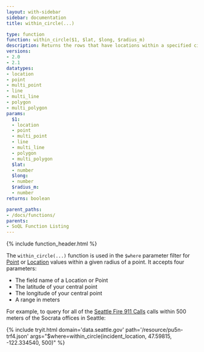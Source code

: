```yaml
---
layout: with-sidebar
sidebar: documentation
title: within_circle(...)

type: function
function: within_circle($1, $lat, $long, $radius_m)
description: Returns the rows that have locations within a specified circle, measured in meters
versions:
- 2.0
- 2.1
datatypes:
- location
- point
- multi_point
- line
- multi_line
- polygon
- multi_polygon
params:
  $1:
  - location
  - point
  - multi_point
  - line
  - multi_line
  - polygon
  - multi_polygon
  $lat:
  - number
  $long:
  - number
  $radius_m:
  - number
returns: boolean

parent_paths: 
- /docs/functions/
parents: 
- SoQL Function Listing 
---
```


{% include function_header.html %}

The `within_circle(...)` function is used in the `$where` parameter filter for [Point](/docs/datatypes/point.html) or [Location](/docs/datatypes/location.html) values within a given radius of a point. It accepts four parameters:

- The field name of a Location or Point
- The latitude of your central point
- The longitude of your central point
- A range in meters

For example, to query for all of the [Seattle Fire 911 Calls](https://data.seattle.gov/Public-Safety/Seattle-Police-Department-911-Incident-Response/3k2p-39jp) calls within 500 meters of the Socrata offices in Seattle:

{% include tryit.html domain='data.seattle.gov' path='/resource/pu5n-trf4.json' args="$where=within_circle(incident_location, 47.59815, -122.334540, 500)" %}
